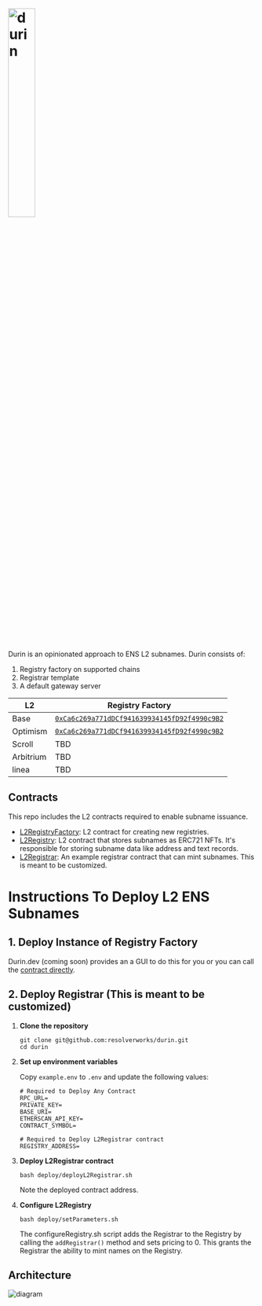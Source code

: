 # <img src="https://github.com/user-attachments/assets/4f01ef6e-3c1e-4201-83db-fac4b383a3b0" alt="durin" width="33%">

Durin is an opinionated approach to ENS L2 subnames. Durin consists of:

1. Registry factory on supported chains
2. Registrar template
3. A default gateway server

| L2        | Registry Factory                                                                                                                   |
| --------- | ---------------------------------------------------------------------------------------------------------------------------------- |
| Base      | [`0xCa6c269a771dDCf941639934145fD92f4990c9B2`](https://basescan.org/address/0xCa6c269a771dDCf941639934145fD92f4990c9B2)            |
| Optimism  | [`0xCa6c269a771dDCf941639934145fD92f4990c9B2`](https://optimistic.etherscan.io/address/0xCa6c269a771dDCf941639934145fD92f4990c9B2) |
| Scroll    | TBD                                                                                                                                |
| Arbitrium | TBD                                                                                                                                |
| linea     | TBD                                                                                                                                |

## Contracts

This repo includes the L2 contracts required to enable subname issuance.

- [L2RegistryFactory](./src/L2RegistryFactory.sol): L2 contract for creating new registries.
- [L2Registry](./src/L2Registry.sol): L2 contract that stores subnames as ERC721 NFTs.
  It's responsible for storing subname data like address and text records.
- [L2Registrar](./src/L2Registrar.sol): An example registrar contract that can mint subnames. This is meant to be customized.

# Instructions To Deploy L2 ENS Subnames

## 1. Deploy Instance of Registry Factory

Durin.dev (coming soon) provides an a GUI to do this for you or you can call the [contract directly](https://basescan.org/address/0x903492091bc5b90f1cbd924089bcfd309b2c4ea7#writeContract).

## 2. Deploy Registrar (This is meant to be customized)

1. **Clone the repository**

   ```shell
   git clone git@github.com:resolverworks/durin.git
   cd durin
   ```

2. **Set up environment variables**

   Copy `example.env` to `.env` and update the following values:

   ```env
   # Required to Deploy Any Contract
   RPC_URL=
   PRIVATE_KEY=
   BASE_URI=
   ETHERSCAN_API_KEY=
   CONTRACT_SYMBOL=

   # Required to Deploy L2Registrar contract
   REGISTRY_ADDRESS=
   ```

3. **Deploy L2Registrar contract**

   ```shell
   bash deploy/deployL2Registrar.sh
   ```

   Note the deployed contract address.

4. **Configure L2Registry**

   ```shell
   bash deploy/setParameters.sh
   ```

   The configureRegistry.sh script adds the Registrar to the Registry by calling the `addRegistrar()` method and sets pricing to 0. This grants the Registrar the ability to mint names on the Registry.

## Architecture

![diagram](https://github.com/user-attachments/assets/0ce15738-8689-4177-9efb-8bbc05d7404a)

